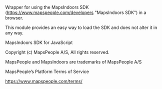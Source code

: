 Wrapper for using the MapsIndoors SDK (https://www.mapspeople.com/developers "MapsIndoors SDK") in a browser.

This module provides an easy way to load the SDK and does not alter it in any way.

MapsIndoors SDK for JavaScript

Copyright (c) MapsPeople A/S, All rights reserved.

MapsPeople and MapsIndoors are trademarks of MapsPeople A/S

MapsPeople’s Platform Terms of Service

https://www.mapspeople.com/terms/
